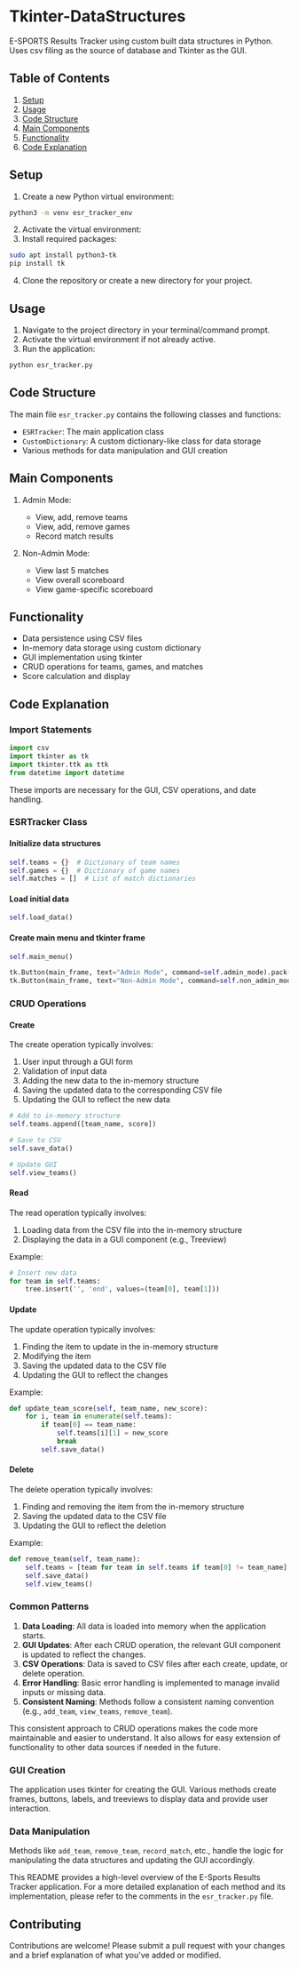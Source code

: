# Tkinter-DataStructures
E-SPORTS Results Tracker using custom built data structures in Python. Uses csv filing as the source of database and Tkinter as the GUI.

## Table of Contents

1. [Setup](#setup)
2. [Usage](#usage)
3. [Code Structure](#code-structure)
4. [Main Components](#main-components)
5. [Functionality](#functionality)
6. [Code Explanation](#code-explanation)

## Setup

1. Create a new Python virtual environment:
```bash
python3 -m venv esr_tracker_env
```
2. Activate the virtual environment:
3. Install required packages:
```bash
sudo apt install python3-tk
pip install tk
```
4. Clone the repository or create a new directory for your project.

## Usage

1. Navigate to the project directory in your terminal/command prompt.
2. Activate the virtual environment if not already active.
3. Run the application:
```bash
python esr_tracker.py
```

## Code Structure

The main file `esr_tracker.py` contains the following classes and functions:

- `ESRTracker`: The main application class
- `CustomDictionary`: A custom dictionary-like class for data storage
- Various methods for data manipulation and GUI creation

## Main Components

1. Admin Mode:
   - View, add, remove teams
   - View, add, remove games
   - Record match results

2. Non-Admin Mode:
   - View last 5 matches
   - View overall scoreboard
   - View game-specific scoreboard

## Functionality

- Data persistence using CSV files
- In-memory data storage using custom dictionary
- GUI implementation using tkinter
- CRUD operations for teams, games, and matches
- Score calculation and display

## Code Explanation

### Import Statements
```python
import csv
import tkinter as tk
import tkinter.ttk as ttk
from datetime import datetime
```
These imports are necessary for the GUI, CSV operations, and date handling.

### ESRTracker Class

#### Initialize data structures
```python
self.teams = {}  # Dictionary of team names
self.games = {}  # Dictionary of game names
self.matches = []  # List of match dictionaries
```

#### Load initial data
```python
self.load_data()
```

#### Create main menu and tkinter frame
```python
self.main_menu()

tk.Button(main_frame, text="Admin Mode", command=self.admin_mode).pack(pady=20)
tk.Button(main_frame, text="Non-Admin Mode", command=self.non_admin_mode).pack(pady=20)
```

### CRUD Operations

#### Create

The create operation typically involves:

1. User input through a GUI form
2. Validation of input data
3. Adding the new data to the in-memory structure
4. Saving the updated data to the corresponding CSV file
5. Updating the GUI to reflect the new data

```python
# Add to in-memory structure
self.teams.append([team_name, score])

# Save to CSV
self.save_data()

# Update GUI
self.view_teams()
```

#### Read

The read operation typically involves:

1. Loading data from the CSV file into the in-memory structure
2. Displaying the data in a GUI component (e.g., Treeview)

Example:
```python
# Insert new data
for team in self.teams:
    tree.insert('', 'end', values=(team[0], team[1]))
```

#### Update

The update operation typically involves:

1. Finding the item to update in the in-memory structure
2. Modifying the item
3. Saving the updated data to the CSV file
4. Updating the GUI to reflect the changes

Example:
```python 
def update_team_score(self, team_name, new_score): 
    for i, team in enumerate(self.teams): 
        if team[0] == team_name: 
            self.teams[i][1] = new_score 
            break 
        self.save_data()
```

#### Delete

The delete operation typically involves:

1. Finding and removing the item from the in-memory structure
2. Saving the updated data to the CSV file
3. Updating the GUI to reflect the deletion

Example:
```python 
def remove_team(self, team_name): 
    self.teams = [team for team in self.teams if team[0] != team_name] 
    self.save_data() 
    self.view_teams()
```

### Common Patterns

1. **Data Loading**: All data is loaded into memory when the application starts.
2. **GUI Updates**: After each CRUD operation, the relevant GUI component is updated to reflect the changes.
3. **CSV Operations**: Data is saved to CSV files after each create, update, or delete operation.
4. **Error Handling**: Basic error handling is implemented to manage invalid inputs or missing data.
5. **Consistent Naming**: Methods follow a consistent naming convention (e.g., `add_team`, `view_teams`, `remove_team`).

This consistent approach to CRUD operations makes the code more maintainable and easier to understand. It also allows for easy extension of functionality to other data sources if needed in the future.

### GUI Creation

The application uses tkinter for creating the GUI. Various methods create frames, buttons, labels, and treeviews to display data and provide user interaction.

### Data Manipulation

Methods like `add_team`, `remove_team`, `record_match`, etc., handle the logic for manipulating the data structures and updating the GUI accordingly.

This README provides a high-level overview of the E-Sports Results Tracker application. For a more detailed explanation of each method and its implementation, please refer to the comments in the `esr_tracker.py` file.

## Contributing

Contributions are welcome! Please submit a pull request with your changes and a brief explanation of what you've added or modified.
